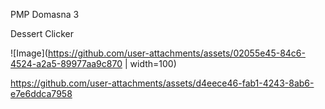 PMP Domasna 3

Dessert Clicker

![Image](https://github.com/user-attachments/assets/02055e45-84c6-4524-a2a5-89977aa9c870 | width=100)

https://github.com/user-attachments/assets/d4eece46-fab1-4243-8ab6-e7e6ddca7958
